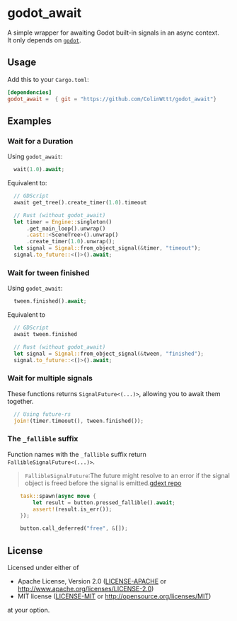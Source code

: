 
# godot_await

A simple wrapper for awaiting Godot built-in signals in an async context.  
It only depends on [`godot`](https://crates.io/crates/godot).

## Usage

Add this to your `Cargo.toml`:

```toml
[dependencies]
godot_await =  { git = "https://github.com/ColinWttt/godot_await"}

```

## Examples

### Wait for a Duration  

Using `godot_await`:

```rust
  wait(1.0).await;
```

Equivalent to:

```php
  // GDScript
  await get_tree().create_timer(1.0).timeout 
```

```rust  
  // Rust (without godot_await)
  let timer = Engine::singleton()
      .get_main_loop().unwrap()
      .cast::<SceneTree>().unwrap()
      .create_timer(1.0).unwrap();
  let signal = Signal::from_object_signal(&timer, "timeout");
  signal.to_future::<()>().await;
```

### Wait for tween finished

Using `godot_await`:

```rust
  tween.finished().await;
```

Equivalent to

```php
  // GDScript
  await tween.finished
```

```rust
  // Rust (without godot_await)
  let signal = Signal::from_object_signal(&tween, "finished");
  signal.to_future::<()>().await;
```

### Wait for multiple signals

These functions returns `SignalFuture<(...)>`, allowing you to await them together.

```rust
  // Using future-rs
  join!(timer.timeout(), tween.finished());
```

### The `_fallible` suffix

Function names with the `_fallible` suffix return `FallibleSignalFuture<(...)>`.

   >`FallibleSignalFuture`:The future might resolve to an error if the signal object is freed before the signal is emitted.[gdext repo](https://github.com/godot-rust/gdext/blob/62a7381b3b297038b053ab63b1ad87997f6cc1e2/godot-core/src/task/futures.rs#L166)

```rust
    task::spawn(async move {
        let result = button.pressed_fallible().await;
        assert!(result.is_err());
    });

    button.call_deferred("free", &[]);
```

## License

Licensed under either of

* Apache License, Version 2.0 ([LICENSE-APACHE](LICENSE-APACHE) or <http://www.apache.org/licenses/LICENSE-2.0>)
* MIT license ([LICENSE-MIT](LICENSE-MIT) or <http://opensource.org/licenses/MIT>)

at your option.
